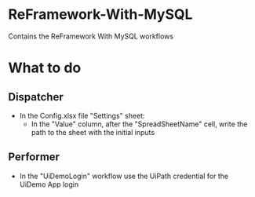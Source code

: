 # ReFramework-With-MySQL
Contains the ReFramework With MySQL workflows

# What to do
## Dispatcher
  - In the Config.xlsx file "Settings" sheet:
    - In the "Value" column, after the "SpreadSheetName" cell, write the path to the sheet with the initial inputs
 
## Performer
  - In the "UiDemoLogin" workflow use the UiPath credential for the UiDemo App login
